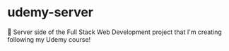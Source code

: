 # udemy-server
🚀 Server side of the Full Stack Web Development project that I'm creating following my Udemy course!
